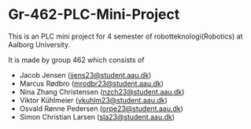 # Gr-462-PLC-Mini-Project

This is an PLC mini project for 4 semester of robotteknologi(Robotics) at Aalborg University.

It is made by group 462 which consists of

- Jacob Jensen (jjens23@student.aau.dk)
- Marcus Rødbro (mrodbr23@student.aau.dk)
- Nina Zhang Christensen (nzch23@student.aau.dk)
- Viktor Kühlmeier (vkuhlm23@student.aau.dk)
- Osvald Rønne Pedersen (orpe23@student.aau.dk)
- Simon Christian Larsen (sla23@student.aau.dk)
